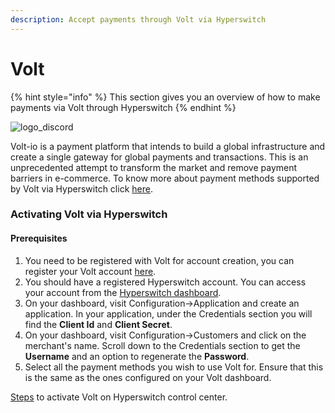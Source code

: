 ```yaml
---
description: Accept payments through Volt via Hyperswitch
---
```


# Volt

{% hint style="info" %}
This section gives you an overview of how to make payments via Volt through Hyperswitch
{% endhint %}

<img src="../../../.gitbook/assets/Volt-Logo (1).png" alt="logo_discord" data-size="original">

Volt-io is a payment platform that intends to build a global infrastructure and create a single gateway for global payments and transactions. This is an unprecedented attempt to transform the market and remove payment barriers in e-commerce. To know more about payment methods supported by Volt via Hyperswitch click [here](https://www.volt.io/demo/).

### Activating Volt via Hyperswitch

#### Prerequisites

1. You need to be registered with Volt for account creation, you can register your Volt account [here](https://www.clubprophet.com/products---prophetpay).
2. You should have a registered Hyperswitch account. You can access your account from the [Hyperswitch dashboard](https://app.payswitcher.com/).
3. On your dashboard, visit Configuration->Application and create an application. In your application, under the Credentials section you will find the **Client Id** and **Client Secret**.
4. On your dashboard, visit Configuration->Customers and click on the merchant's name. Scroll down to the Credentials section to get the **Username** and an option to regenerate the **Password**.
5. Select all the payment methods you wish to use Volt for. Ensure that this is the same as the ones configured on your Volt dashboard.

[Steps](https://docs.payswitcher.com/hyperswitch-cloud/connectors/activate-connector-on-hyperswitch) to activate Volt on Hyperswitch control center.
